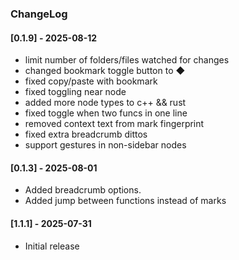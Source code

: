 ### ChangeLog

#### [0.1.9] - 2025-08-12

- limit number of folders/files watched for changes
- changed bookmark toggle button to ◆
- fixed copy/paste with bookmark
- fixed toggling near node
- added more node types to c++ && rust
- fixed toggle when two funcs in one line
- removed context text from mark fingerprint
- fixed extra breadcrumb dittos
- support gestures in non-sidebar nodes


#### [0.1.3] - 2025-08-01

- Added breadcrumb options.
- Added jump between functions instead of marks

#### [1.1.1] - 2025-07-31

- Initial release
